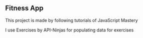 ## Fitness App

This project is made by following tutorials of JavaScript Mastery

I use Exercises by API-Ninjas for populating data for exercises